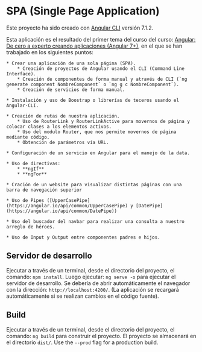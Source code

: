 # SPA (Single Page Application)

Este proyecto ha sido creado con [Angular CLI](https://github.com/angular/angular-cli) versión 7.1.2.

Esta aplicación es el resultado del primer tema del curso del curso: [Angular: De cero a experto creando aplicaciones (Angular 7+)](https://www.udemy.com/angular-2-fernando-herrera/), en el que se han trabajado en los siguientes puntos:

    * Crear una aplicación de una sola página (SPA).
        * Creación de proyectos de Angular usando el CLI (Command Line Interface).
        * Creación de componentes de forma manual y através de CLI (`ng generate component NombreComponent` o `ng g c NombreComponent`).
        * Creación de servicios de forma manual.

    * Instalación y uso de Boostrap o librerías de teceros usando el Angular-CLI.

    * Creación de rutas de nuestra aplicación.
        * Uso de RouterLink y RouterLinkActive para movernos de página y colocar clases a los elementos activos.
        * Uso del modulo Router, que nos permite movernos de página mediante código.
        * Obtención de parámetros vía URL.

    * Configuración de un servicio en Angular para el manejo de la data.

    * Uso de directivas:
        * **ngIf**
        * **ngFor**
    
    * Cración de un website para visualizar distintas páginas con una barra de navegación superior

    * Uso de Pipes ([UpperCasePipe](https://angular.io/api/common/UpperCasePipe) y [DatePipe](https://angular.io/api/common/DatePipe))
    
    * Uso del buscador del navbar para realizar una consulta a nuestro arreglo de héroes.
    
    * Uso de Input y Output entre componentes padres e hijos.

## Servidor de desarrollo

Ejecutar a través de un terminal, desde el directorio del proyecto, el comando: `npm install`. Luego ejecutar: `ng serve -o` para ejecutar el servidor de desarrollo. Se debería de abrir automáticamente el navegador con la dirección: `http://localhost:4200/`. (La aplicación se recargará automáticamente si se realizan cambios en el código fuente).

## Build

Ejecutar a través de un terminal, desde el directorio del proyecto, el comando: `ng build` para construir el proyecto. El proyecto se almacenará en el directorio `dist/`. Use the `--prod` flag for a production build.